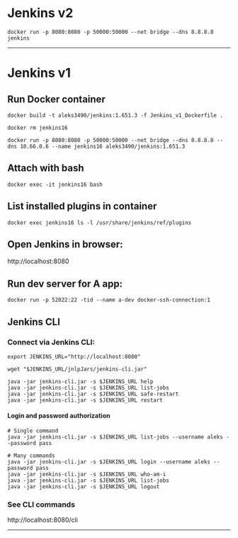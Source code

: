 # Jenkins v2
`docker run -p 8080:8080 -p 50000:50000 --net bridge --dns 8.8.8.8  jenkins`
***

# Jenkins v1
## Run Docker container
```
docker build -t aleks3490/jenkins:1.651.3 -f Jenkins_v1_Dockerfile .

docker rm jenkins16

docker run -p 8080:8080 -p 50000:50000 --net bridge --dns 8.8.8.8 --dns 10.66.0.6 --name jenkins16 aleks3490/jenkins:1.651.3
```
## Attach with bash
`docker exec -it jenkins16 bash`

## List installed plugins in container
`docker exec jenkins16 ls -l /usr/share/jenkins/ref/plugins`

## Open Jenkins in browser:
http://localhost:8080

## Run dev server for A app:
`docker run -p 52022:22 -tid --name a-dev docker-ssh-connection:1`

## Jenkins CLI
### Connect via Jenkins CLI:
```
export JENKINS_URL="http://localhost:8080"

wget "$JENKINS_URL/jnlpJars/jenkins-cli.jar"

java -jar jenkins-cli.jar -s $JENKINS_URL help
java -jar jenkins-cli.jar -s $JENKINS_URL list-jobs
java -jar jenkins-cli.jar -s $JENKINS_URL safe-restart
java -jar jenkins-cli.jar -s $JENKINS_URL restart
```

#### Login and password authorization
```
# Single command
java -jar jenkins-cli.jar -s $JENKINS_URL list-jobs --username aleks --password pass

# Many commands
java -jar jenkins-cli.jar -s $JENKINS_URL login --username aleks --password pass
java -jar jenkins-cli.jar -s $JENKINS_URL who-am-i
java -jar jenkins-cli.jar -s $JENKINS_URL list-jobs
java -jar jenkins-cli.jar -s $JENKINS_URL logout
```

### See CLI commands
http://localhost:8080/cli
***
